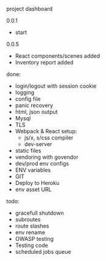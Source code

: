 project dashboard

0.0.1
- start

0.0.5
- React components/scenes added
- Inventory report added

done:
- login/logout with session cookie
- logging
- config file
- panic recovery
- html, json output
- Mysql
- TLS
- Webpack & React setup:
    - js/x, s/css compiler
    - dev-server
- static files 
- vendoring with govendor
- dev/prod env configs
- ENV variables
- GIT
- Deploy to Heroku
- env asset URL

todo:
- gracefull shutdown
- subroutes
- route slashes
- env rename
- OWASP testing
- Testing code
- scheduled jobs queue 
